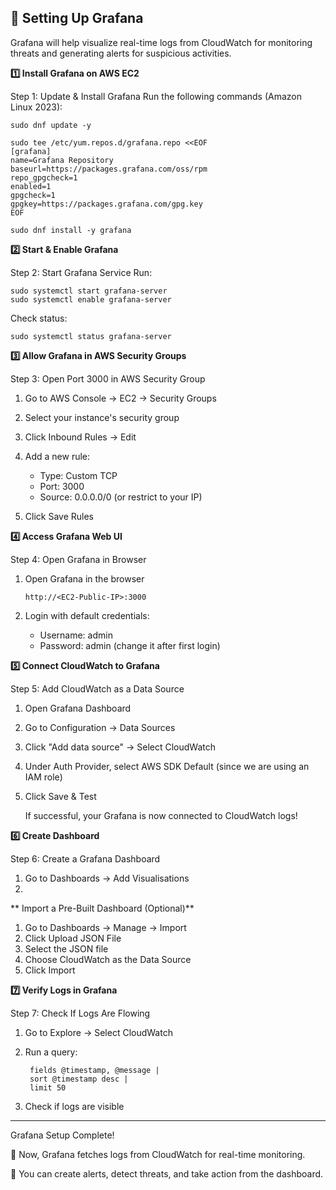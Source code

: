 ## 🚀 Setting Up Grafana 
Grafana will help visualize real-time logs from CloudWatch for monitoring threats and generating alerts for suspicious activities.


**1️⃣ Install Grafana on AWS EC2**

Step 1: Update & Install Grafana
Run the following commands (Amazon Linux 2023):

    sudo dnf update -y
    
    sudo tee /etc/yum.repos.d/grafana.repo <<EOF
    [grafana]
    name=Grafana Repository
    baseurl=https://packages.grafana.com/oss/rpm
    repo_gpgcheck=1
    enabled=1
    gpgcheck=1
    gpgkey=https://packages.grafana.com/gpg.key
    EOF
    
    sudo dnf install -y grafana
**2️⃣ Start & Enable Grafana**

Step 2: Start Grafana Service
Run:

    sudo systemctl start grafana-server
    sudo systemctl enable grafana-server
Check status:

    sudo systemctl status grafana-server
**3️⃣ Allow Grafana in AWS Security Groups**

Step 3: Open Port 3000 in AWS Security Group

1. Go to AWS Console → EC2 → Security Groups
2. Select your instance's security group
3. Click Inbound Rules → Edit
4. Add a new rule:
   - Type: Custom TCP
   - Port: 3000
   - Source: 0.0.0.0/0 (or restrict to your IP)
  
6. Click Save Rules

**4️⃣ Access Grafana Web UI**

Step 4: Open Grafana in Browser
1. Open Grafana in the browser
   
       http://<EC2-Public-IP>:3000
3. Login with default credentials:
   - Username: admin
   - Password: admin (change it after first login)

**5️⃣ Connect CloudWatch to Grafana**

Step 5: Add CloudWatch as a Data Source

1. Open Grafana Dashboard
2. Go to Configuration → Data Sources
3. Click "Add data source" → Select CloudWatch
4. Under Auth Provider, select AWS SDK Default (since we are using an IAM role)
5. Click Save & Test

    If successful, your Grafana is now connected to CloudWatch logs!

**6️⃣ Create Dashboard**

Step 6: Create a Grafana Dashboard

1. Go to Dashboards → Add Visualisations
2. 

** Import a Pre-Built Dashboard (Optional)**

1. Go to Dashboards → Manage → Import
2. Click Upload JSON File
3. Select the JSON file
4. Choose CloudWatch as the Data Source
5. Click Import

**7️⃣ Verify Logs in Grafana**

Step 7: Check If Logs Are Flowing

1. Go to Explore → Select CloudWatch
2. Run a query:


        fields @timestamp, @message |
        sort @timestamp desc |
        limit 50

3. Check if logs are visible

____
Grafana Setup Complete!

🔹 Now, Grafana fetches logs from CloudWatch for real-time monitoring.

🔹 You can create alerts, detect threats, and take action from the dashboard.
